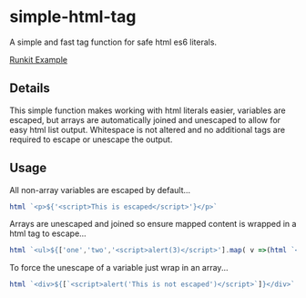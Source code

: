 # simple-html-tag
A simple and fast tag function for safe html es6 literals.

[Runkit Example](https://npm.runkit.com/simple-html-tag)

## Details

This simple function makes working with html literals easier, variables are escaped, but arrays are automatically joined and unescaped to allow for easy html list output. Whitespace is not altered and no additional tags are required to escape or unescape the output.

## Usage

All non-array variables are escaped by default...

```js
html `<p>${'<script>This is escaped</script>'}</p>`
```

Arrays are unescaped and joined so ensure mapped content is wrapped in a html tag to escape...
```js
html `<ul>${['one','two','<script>alert(3)</script>'].map( v =>(html `<li>${v}</li>`))}</ul>`
```

To force the unescape of a variable just wrap in an array...
```js
html `<div>${[`<script>alert('This is not escaped')</script>`]}</div>`
```